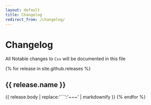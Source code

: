```yaml
---
layout: default
title: Changelog
redirect_from: /changelog/
---
```


# Changelog

All Notable changes to `Csv` will be documented in this file

{% for release in site.github.releases %}
## {{ release.name }}
{{ release.body | replace:'```':'~~~' | markdownify }}
{% endfor %}